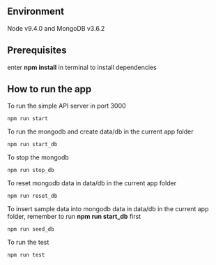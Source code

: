 ## Environment
Node v9.4.0 and MongoDB v3.6.2

## Prerequisites
enter **npm install** in terminal to install dependencies

## How to run the app
To run the simple API server in port 3000
```
npm run start
```

To run the mongodb and create data/db in the current app folder
```
npm run start_db
```

To stop the mongodb
```
npm run stop_db
```

To reset mongodb data in data/db in the current app folder
```
npm run reset_db
```

To insert sample data into mongodb data in data/db in the current app folder, remember to run **npm run start_db** first
```
npm run seed_db
```

To run the test
```
npm run test
```
